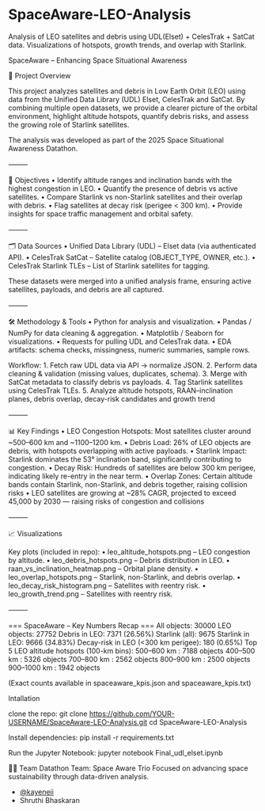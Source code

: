 # SpaceAware-LEO-Analysis
Analysis of LEO satellites and debris using UDL(Elset) + CelesTrak + SatCat data. Visualizations of hotspots, growth trends, and overlap with Starlink.

SpaceAware – Enhancing Space Situational Awareness

📌 Project Overview

This project analyzes satellites and debris in Low Earth Orbit (LEO) using data from the Unified Data Library  (UDL) Elset, CelesTrak and SatCat.
By combining multiple open datasets, we provide a clearer picture of the orbital environment, highlight altitude hotspots, quantify debris risks, and assess the growing role of Starlink satellites.

The analysis was developed as part of the 2025 Space Situational Awareness Datathon.

⸻

🎯 Objectives
	•	Identify altitude ranges and inclination bands with the highest congestion in LEO.
	•	Quantify the presence of debris vs active satellites.
	•	Compare Starlink vs non-Starlink satellites and their overlap with debris.
	•	Flag satellites at decay risk (perigee < 300 km).
	•	Provide insights for space traffic management and orbital safety.

⸻

🗂️ Data Sources
	•	Unified Data Library (UDL) – Elset data (via authenticated API).
	•	CelesTrak SatCat – Satellite catalog (OBJECT_TYPE, OWNER, etc.).
	•	CelesTrak Starlink TLEs – List of Starlink satellites for tagging.

These datasets were merged into a unified analysis frame, ensuring active satellites, payloads, and debris are all captured.

⸻

🛠️ Methodology & Tools
	•	Python for analysis and visualization.
	•	Pandas / NumPy for data cleaning & aggregation.
	•	Matplotlib / Seaborn for visualizations.
	•	Requests for pulling UDL and CelesTrak data.
	•	EDA artifacts: schema checks, missingness, numeric summaries, sample rows.

Workflow:
	1.	Fetch raw UDL data via API → normalize JSON.
	2.	Perform data cleaning & validation (missing values, duplicates, schema).
	3.	Merge with SatCat metadata to classify debris vs payloads.
	4.	Tag Starlink satellites using CelesTrak TLEs.
	5.	Analyze altitude hotspots, RAAN–inclination planes, debris overlap, decay-risk candidates and growth trend

⸻

📊 Key Findings
	•	LEO Congestion Hotspots: Most satellites cluster around ~500–600 km and ~1100–1200 km.
	•	Debris Load: 26% of LEO objects are debris, with hotspots overlapping with active payloads.
	•	Starlink Impact: Starlink dominates the 53° inclination band, significantly contributing to congestion.
	•	Decay Risk: Hundreds of satellites are below 300 km perigee, indicating likely re-entry in the near term.
	•	Overlap Zones: Certain altitude bands contain Starlink, non-Starlink, and debris together, raising collision risks
 	•	LEO satellites are growing at ~28% CAGR, projected to exceed 45,000 by 2030 — raising risks of congestion and collisions
 

⸻

📈 Visualizations

Key plots (included in repo):
	•	leo_altitude_hotspots.png – LEO congestion by altitude.
	•	leo_debris_hotspots.png – Debris distribution in LEO.
	•	raan_vs_inclination_heatmap.png – Orbital plane density.
	•	leo_overlap_hotspots.png – Starlink, non-Starlink, and debris overlap.
	•	leo_decay_risk_histogram.png – Satellites with reentry risk.
    •	leo_growth_trend.png – Satellites with reentry risk.
    

⸻

 === SpaceAware – Key Numbers Recap ===
All objects: 30000
LEO objects: 27752
Debris in LEO: 7371  (26.56%)
Starlink (all): 9675
Starlink in LEO: 9666  (34.83%)
Decay-risk in LEO (<300 km perigee): 180  (0.65%)
Top 5 LEO altitude hotspots (100-km bins):
   500–600  km : 7188 objects
   400–500  km : 5326 objects
   700–800  km : 2562 objects
   800–900  km : 2500 objects
   900–1000 km : 1942 objects

(Exact counts available in spaceaware_kpis.json and spaceaware_kpis.txt)

Intallation

clone the repo: 
git clone https://github.com/YOUR-USERNAME/SpaceAware-LEO-Analysis.git
cd SpaceAware-LEO-Analysis

Install dependencies:
pip install -r requirements.txt

Run the Jupyter Notebook:
jupyter notebook Final_udl_elset.ipynb

👩‍🚀 Team
Datathon Team: Space Aware Trio 
Focused on advancing space sustainability through data-driven analysis.  
- [@kayeneii](https://github.com/kayeneii) 
- Shruthi Bhaskaran 
